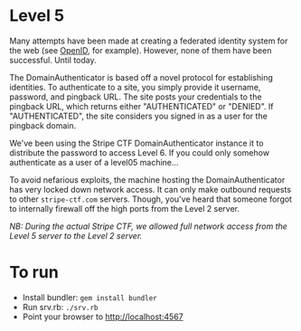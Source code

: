 # Level 5

Many attempts have been made at creating a federated identity system for the
web (see [OpenID](http://openid.net/), for example). However, none of them have
been successful. Until today.

The DomainAuthenticator is based off a novel protocol for establishing
identities. To authenticate to a site, you simply provide it username,
password, and pingback URL. The site posts your credentials to the pingback
URL, which returns either "AUTHENTICATED" or "DENIED". If "AUTHENTICATED", the
site considers you signed in as a user for the pingback domain.

We've been using the Stripe CTF DomainAuthenticator instance it to distribute
the password to access Level 6. If you could only somehow authenticate as a
user of a level05 machine...

To avoid nefarious exploits, the machine hosting the DomainAuthenticator has
very locked down network access. It can only make outbound requests to other
`stripe-ctf.com` servers. Though, you've heard that someone forgot to
internally firewall off the high ports from the Level 2 server.

*NB: During the actual Stripe CTF, we allowed full network access from the
Level 5 server to the Level 2 server.*

# To run

- Install bundler: `gem install bundler`
- Run srv.rb: `./srv.rb`
- Point your browser to [http://localhost:4567](http://localhost:4567)
